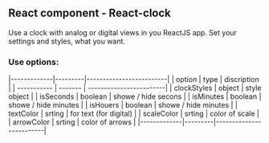 ## React component - React-clock

Use a clock with analog or digital views in you ReactJS app. Set your settings and styles, what you want. 

### Use options:


|-------------|---------|-------------------------|
| option      | type    | discription             |
| ----------- | ------- | ------------------------|
| clockStyles | object  | style object            |
| isSeconds   | boolean | showe / hide secons     |
| isMinutes   | boolean | showe / hide minutes    |
| isHouers    | boolean | showe / hide minutes    |
| textColor   | srting  | for text (for digital)  |
| scaleColor  | srting  | color of scale          |
| arrowColor  | srting  | color of arrows         |
|-------------|---------|-------------------------|
